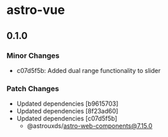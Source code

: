# astro-vue

## 0.1.0

### Minor Changes

- c07d5f5b: Added dual range functionality to slider

### Patch Changes

- Updated dependencies [b9615703]
- Updated dependencies [8f23ad60]
- Updated dependencies [c07d5f5b]
  - @astrouxds/astro-web-components@7.15.0
